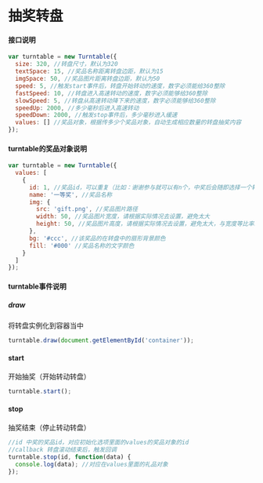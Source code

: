 # 抽奖转盘

#### 接口说明
```javascript
var turntable = new Turntable({
  size: 320, //转盘尺寸，默认为320
  textSpace: 15, //奖品名称距离转盘边距，默认为15
  imgSpace: 50, //奖品图片距离转盘边距，默认为50
  speed: 5, //触发start事件后，转盘开始转动的速度，数字必须能给360整除
  fastSpeed: 10, //转盘进入高速转动的速度，数字必须能够给360整除
  slowSpeed: 5, //转盘从高速转动降下来的速度，数字必须能够给360整除
  speedUp: 2000, //多少毫秒后进入高速转动
  speedDown: 2000, //触发stop事件后，多少毫秒进入缓速
  values: [] //奖品对象，根据传多少个奖品对象，自动生成相应数量的转盘抽奖内容
});
```

#### turntable的奖品对象说明

```javascript
var turntable = new Turntable({
  values: [
    {
      id: 1, //奖品id，可以重复（比如：谢谢参与就可以有n个，中奖后会随即选择一个转动到该位置
      name: '一等奖', //奖品名称
      img: {
        src: 'gift.png', //奖品图片路径
        width: 50, //奖品图片宽度，请根据实际情况去设置，避免太大
        height: 50, //奖品图片高度，请根据实际情况去设置，避免太大，与宽度等比率缩放
      },
      bg: '#ccc', //该奖品的在转盘中的扇形背景颜色
      fill: '#000' //奖品名称的文字颜色
    }
  ]
});
```

#### turntable事件说明

##### draw
将转盘实例化到容器当中

```javascript
turntable.draw(document.getElementById('container'));
```

#### start
开始抽奖（开始转动转盘）

```javascript
turntable.start();
```

#### stop
抽奖结束（停止转动转盘）

```javascript
//id 中奖的奖品id，对应初始化选项里面的values的奖品对象的id
//callback 转盘滚动结束后，触发回调
turntable.stop(id, function(data) {
  console.log(data); //对应在values里面的礼品对象
});
```
